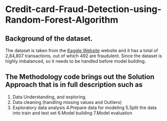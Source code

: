 # Credit-card-Fraud-Detection-using-Random-Forest-Algorithm

## Background of the dataset.

The dataset is taken from the [Kaggle Website](https://www.kaggle.com/mlg-ulb/creditcardfraud) website and it has a total of 2,84,807 transactions, out of which 492 are fraudulent. Since the dataset is highly imbalanced, so it needs to be handled before model building.


## The Methodology code brings out the Solution Approach  that is in full description such as 

1. Data  Understanding, and  exploring.
2. Data cleaning (handling  missing values and Outliers)
3. Exploratory data analysis
4.Prepare data for  modeling
5.Split the data into train and test set
6.Model building
7.Model evaluation 
